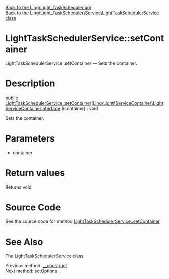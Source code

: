 [Back to the Ling/Light_TaskScheduler api](https://github.com/lingtalfi/Light_TaskScheduler/blob/master/doc/api/Ling/Light_TaskScheduler.md)<br>
[Back to the Ling\Light_TaskScheduler\Service\LightTaskSchedulerService class](https://github.com/lingtalfi/Light_TaskScheduler/blob/master/doc/api/Ling/Light_TaskScheduler/Service/LightTaskSchedulerService.md)


LightTaskSchedulerService::setContainer
================



LightTaskSchedulerService::setContainer — Sets the container.




Description
================


public [LightTaskSchedulerService::setContainer](https://github.com/lingtalfi/Light_TaskScheduler/blob/master/doc/api/Ling/Light_TaskScheduler/Service/LightTaskSchedulerService/setContainer.md)([Ling\Light\ServiceContainer\LightServiceContainerInterface](https://github.com/lingtalfi/Light/blob/master/doc/api/Ling/Light/ServiceContainer/LightServiceContainerInterface.md) $container) : void




Sets the container.




Parameters
================


- container

    


Return values
================

Returns void.








Source Code
===========
See the source code for method [LightTaskSchedulerService::setContainer](https://github.com/lingtalfi/Light_TaskScheduler/blob/master/Service/LightTaskSchedulerService.php#L70-L73)


See Also
================

The [LightTaskSchedulerService](https://github.com/lingtalfi/Light_TaskScheduler/blob/master/doc/api/Ling/Light_TaskScheduler/Service/LightTaskSchedulerService.md) class.

Previous method: [__construct](https://github.com/lingtalfi/Light_TaskScheduler/blob/master/doc/api/Ling/Light_TaskScheduler/Service/LightTaskSchedulerService/__construct.md)<br>Next method: [setOptions](https://github.com/lingtalfi/Light_TaskScheduler/blob/master/doc/api/Ling/Light_TaskScheduler/Service/LightTaskSchedulerService/setOptions.md)<br>

